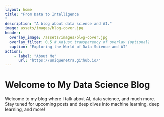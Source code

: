 ```yaml
---
layout: home
title: "From Data to Intelligence                                                                                                   
"
description: "A blog about data science and AI."
image: assets/images/blog-cover.jpg
header:
  overlay_image: /assets/images/blog-cover.jpg
  overlay_filter: 0.5 # Adjust transparency of overlay (optional)
  caption: "Exploring the World of Data Science and AI"
actions:
    - label: "About Me"
      url: "https://uniquenetra.github.io/"
---
```


# Welcome to My Data Science Blog

Welcome to my blog where I talk about AI, data science, and much more. Stay tuned for upcoming posts and deep dives into machine learning, deep learning, and more!

